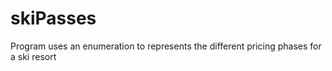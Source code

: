 # skiPasses
Program uses an enumeration to represents the different pricing phases for a ski resort
